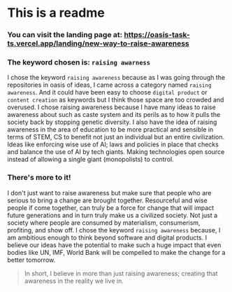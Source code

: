 # This is a readme

### You can visit the landing page at: https://oasis-task-ts.vercel.app/landing/new-way-to-raise-awareness
### The keyword chosen is: `raising awarness`
I chose the keyword `raising awareness` because as I was going through the repositories in oasis of ideas, I came across a category named `raising awareness`. And it could have been easy to choose `digital product` or `content creation` as keywords but I think those space are too crowded and overused. I chose raising awareness because I have many ideas to raise awareness about such as caste system and its perils as to how it pulls the society back by stopping genetic diversity. I also have the idea of raising awareness in the area of education to be more practical and sensible in terms of STEM, CS to benefit not just an individual but an entire civilization. Ideas like enforcing wise use of AI; laws and policies in place that checks and balance the use of AI by tech giants. Making technologies open source instead of allowing a single giant (monopolists) to control.

### There's more to it!
I don't just want to raise awareness but make sure that people who are serious to bring a change are brought together. Resourceful and wise people if come together, can truly be a force for change that will impact future generations and in turn truly make us a civilized society. Not just a society where people are consumed by materialism, consumerism, profiting, and show off. I chose the keyword `raising awareness` because, I am ambitious enough to think beyond software and digital products. I believe our ideas have the potential to make such a huge impact that even bodies like UN, IMF, World Bank will be compelled to make the change for a better tomorrow.

> In short, I believe in more than just raising awareness; creating that awareness in the reality we live in.